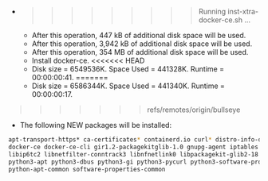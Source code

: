 * >>>>>>>>> Running inst-xtra-docker-ce.sh ...
  * After this operation, 447 kB of additional disk space will be used.
  * After this operation, 3,942 kB of additional disk space will be used.
  * After this operation, 354 MB of additional disk space will be used.
  * Install docker-ce.
<<<<<<< HEAD
  * Disk size = 6549536K. Space Used = 441328K. Runtime = 00:00:00:41.
=======
  * Disk size = 6586344K. Space Used = 441340K. Runtime = 00:00:00:17.
>>>>>>> refs/remotes/origin/bullseye
  * The following NEW packages will be installed:
  ```bash
apt-transport-https* ca-certificates* containerd.io curl* distro-info-data
docker-ce docker-ce-cli gir1.2-packagekitglib-1.0 gnupg-agent iptables
libip6tc2 libnetfilter-conntrack3 libnfnetlink0 libpackagekit-glib2-18 lsb-release
python3-apt python3-dbus python3-gi python3-pycurl python3-software-properties
python-apt-common software-properties-common
  ```
